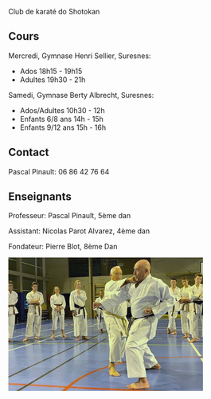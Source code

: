 Club de karaté do Shotokan

## Cours

Mercredi, Gymnase Henri Sellier, Suresnes:
- Ados 18h15 - 19h15
- Adultes 19h30 - 21h

Samedi, Gymnase Berty Albrecht, Suresnes:
- Ados/Adultes 10h30 - 12h
- Enfants 6/8 ans 14h - 15h
- Enfants 9/12 ans 15h - 16h

## Contact

Pascal Pinault: 06 86 42 76 64

## Enseignants

Professeur: Pascal Pinault, 5ème dan

Assistant: Nicolas Parot Alvarez, 4ème dan

Fondateur: Pierre Blot, 8ème Dan

![](kcs_lav.png)
